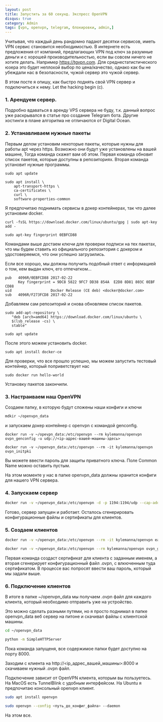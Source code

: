 ```yaml
---
layout: post
title: Запустить за 60 секунд. Экспресс OpenVPN
disqus: true
category: Admin
tags: [vpn, openvpn, telegram, блокировки, admin,]
---
```


Учитывая, что каждый день рандомно падают десятки сервисов, иметь VPN сервис становится необходимостью. В интернете есть предложения от компаний, предлагающих VPN под ключ за разумные деньги и с хорошей производительностью, если вы совсем ничего не хотите делать. Например https://tgvpn.com. Для среднестатистического юзера это будет неплохой выбор по цена/качество, однако как бы не убеждали нас в безопасности, чужой сервер это чужой сервер. 

В этом посте я опишу, как быстро поднять свой VPN сервер и подключиться к нему. Let the hacking begin (c).

### 1. Арендуем сервер.

Подробно вдаваться в аренду VPS сервера не буду, т.к. данный вопрос уже раскрывался в статье про создание Telegram бота. Другие хостинги в плане алгоритма не отличаются от Digital Ocean.

### 2. Устанавливаем нужные пакеты

Первым делом установим некоторые пакеты, которые нужны для работы apt через https. Возможно они будут уже установлены на вашей машине, Тогда команда скажет вам об этом. Первая команда обновит список пакетов, которые доступны в репозиториях. Вторая команда установит нужные программы.

```shell
sudo apt update

sudo apt install \
    apt-transport-https \
    ca-certificates \
    curl \
    software-properties-common
```

Я предпочитаю поднимать сервисы в докер контейнерах, так что далее установим docker.

```shell
curl -fsSL https://download.docker.com/linux/ubuntu/gpg | sudo apt-key add -

sudo apt-key fingerprint 0EBFCD88
```

Командами выше достаем ключи для проверки подписи на тех пакетах, что мы будем ставить из официального репозитория с докером и удостоверяемся, что они успешно загрузились. 

Если все хорошо, мы должны получить подобный ответ с информацией о том, кем выдан ключ, его отпечатком...
```shell
pub   4096R/0EBFCD88 2017-02-22
      Key fingerprint = 9DC8 5822 9FC7 DD38 854A  E2D8 8D81 803C 0EBF CD88
uid                  Docker Release (CE deb) <docker@docker.com>
sub   4096R/F273FCD8 2017-02-22
```

Добавляем сам репозиторий и снова обновляем список пакетов.

```shell
sudo add-apt-repository \
   "deb [arch=amd64] https://download.docker.com/linux/ubuntu \
   $(lsb_release -cs) \
   stable"

sudo apt update
``` 

После этого можем установить docker.

```shell
sudo apt install docker-ce
```

Для проверки, что все прошло успешно, мы можем запустить тестовый контейнер, который поприветствует нас

```shell
sudo docker run hello-world
```

Установку пакетов закончили. 

### 3. Настраиваем наш OpenVPN

Создаем папку, в которую будут сложены наши конфиги и ключи

```sh
mdkir ~/openvpn_data
```

и запускаем докер контейнер с openvpn с командой genconfig.

```shell
docker run -v ~/opevpn_data:/etc/openvpn --rm kylemanna/openvpn ovpn_genconfig -u udp://<ip-адрес-вашей-машины-здесь>

docker run -v ~/openvpn_data:/etc/openvpn --rm -it kylemanna/openvpn ovpn_initpki
```

Вы можете ввести пароль для защиты приватного ключа. Поле Common Name можно оставить пустым. 

На этом моменте у нас в папке openvpn_data должны хранится конфиги для нашего VPN сервера.

### 4. Запускаем сервер

```sh
docker run -v ~/openvpn_data:/etc/openvpn -d -p 1194:1194/udp --cap-add=NET_ADMIN kylemanna/openvpn
```

Готово, сервер запущен и работает. Осталось сгенерировать конфигурационные файлы и сертификаты для клиентов.

### 5. Создаем клиентов

```sh
docker run -v ~/openvpn_data:/etc/openvpn --rm -it kylemanna/openvpn easyrsa build-client-full <имя_клиента> nopass

docker run -v ~/openvpn_data:/etc/openvpn --rm kylemanna/openvpn ovpn_getclient <имя_клиента> > <имя_клиента>.ovpn
```


Первая команда создаст сертификат для клиента с заданным именем, а вторая сгенерирует конфигурационный файл .ovpn, с влкюченным туда сертификатом. В процессе вас попросят ввести ваш пароль, который мы задали выше. 

### 6. Подключение клиентов

В итоге в папке ~/openvpn_data мы получаем .ovpn файл для каждого клиента, который необходимо отправить уже на устройство. 

Это можно сделать разными путями, но я просто поднимал в папке openvpn_data веб сервер на питоне и скачивал файлы с клиентской машины.

```sh
cd ~/openvpn_data

python -m SimpleHTTPServer
```

Пока команда запущеня, все содержимое папки будет доступно на порту 8000.

Заходим с клиента на http://<ip_адрес_вашей_машины>:8000 и скачиваем нужный .ovpn файл.

Подключение зависит от OpenVPN клиента, которым вы пользуетесь. На MacOS есть TunnelBlink с удобным  интерфейсом. На Ubuntu я предпочитаю консольный openvpn клиент.

```sh
sudo apt install openvpn

sudo openvpn --config <путь_до_конфиг_файла> --daemon
```

На этом все.



